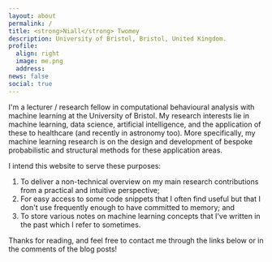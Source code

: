 ```yaml
---
layout: about
permalink: /
title: <strong>Niall</strong> Twomey
description: University of Bristol, Bristol, United Kingdom.
profile:
  align: right
  image: me.png
  address: 
news: false
social: true
---
```


I'm a lecturer / research fellow in computational behavioural analysis with machine learning at the University of Bristol. My research interests lie in machine learning, data science, artificial intelligence, and the application of these to healthcare (and recently in astronomy too). More specifically, my machine learning research is on the design and development of bespoke probabilistic and structural methods for these application areas.  

I intend this website to serve these purposes: 

1. To deliver a non-technical overview on my main research contributions from a practical and intuitive perspective; 
2. For easy access to some code snippets that I often find useful but that I don't use frequently enough to have committed to memory; and 
3. To store various notes on machine learning concepts that I've written in the past which I refer to sometimes.

Thanks for reading, and feel free to contact me through the links below or in the comments of the blog posts!

